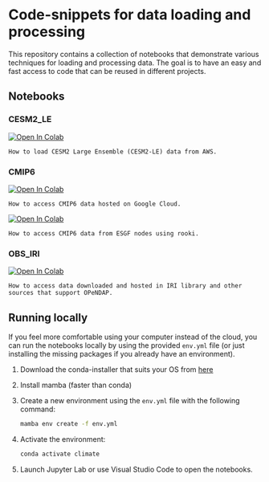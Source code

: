 
# Code-snippets for data loading and processing

This repository contains a collection of notebooks that demonstrate various techniques for loading and processing data. The goal is to have an easy and fast access to code that can be reused in different projects.


## Notebooks

### CESM2_LE

<a target="_blank" href="https://colab.research.google.com/github/ckaramp-research/code-snippets/blob/main/CESM2_LE/ncar_cesm2le.ipynb">
  <img src="https://colab.research.google.com/assets/colab-badge.svg" alt="Open In Colab"/>
</a> 
    
    How to load CESM2 Large Ensemble (CESM2-LE) data from AWS.

### CMIP6

<a target="_blank" href="https://colab.research.google.com/github/ckaramp-research/code-snippets/blob/main/CMIP6/cmip_catalog.ipynb">
  <img src="https://colab.research.google.com/assets/colab-badge.svg" alt="Open In Colab"/>
</a>

    How to access CMIP6 data hosted on Google Cloud.

<a target="_blank" href="https://colab.research.google.com/github/ckaramp-research/code-snippets/blob/main/CMIP6/cmip_esgf.ipynb">
  <img src="https://colab.research.google.com/assets/colab-badge.svg" alt="Open In Colab"/>
</a>

    How to access CMIP6 data from ESGF nodes using rooki.

### OBS_IRI

<a target="_blank" href="https://colab.research.google.com/github/ckaramp-research/code-snippets/blob/main/OBS_IRI/online_datasets.ipynb">
  <img src="https://colab.research.google.com/assets/colab-badge.svg" alt="Open In Colab"/>
</a>

    How to access data downloaded and hosted in IRI library and other sources that support OPeNDAP.


## Running locally

If you feel more comfortable using your computer instead of the cloud, you can run the notebooks locally by using the provided `env.yml` file (or just installing the missing packages if you already have an environment).

1. Download the conda-installer that suits your OS from [here](https://conda-forge.org/download/)
2. Install mamba (faster than conda)
3. Create a new environment using the `env.yml` file with the following command:

    ```bash
    mamba env create -f env.yml
    ```
4. Activate the environment:

    ```bash
    conda activate climate
    ```
5. Launch Jupyter Lab or use Visual Studio Code to open the notebooks.